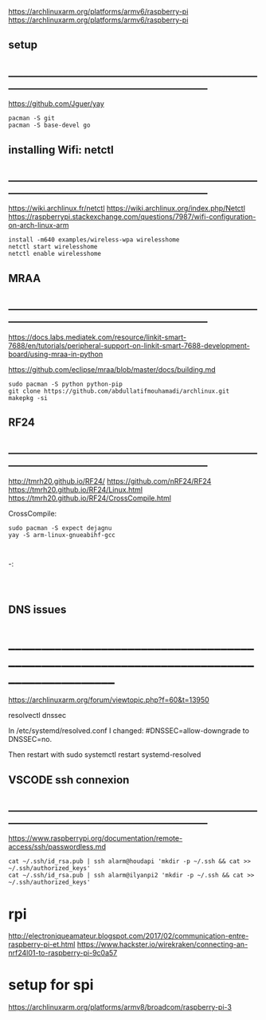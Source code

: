 https://archlinuxarm.org/platforms/armv6/raspberry-pi
https://archlinuxarm.org/platforms/armv6/raspberry-pi


## setup 
## __________________________________________________________________________________________
https://github.com/Jguer/yay
```
pacman -S git
pacman -S base-devel go
```

## installing Wifi: netctl 
## __________________________________________________________________________________________
https://wiki.archlinux.fr/netctl
https://wiki.archlinux.org/index.php/Netctl
https://raspberrypi.stackexchange.com/questions/7987/wifi-configuration-on-arch-linux-arm
```
install -m640 examples/wireless-wpa wirelesshome
netctl start wirelesshome
netctl enable wirelesshome
```

## MRAA
## __________________________________________________________________________________________
https://docs.labs.mediatek.com/resource/linkit-smart-7688/en/tutorials/peripheral-support-on-linkit-smart-7688-development-board/using-mraa-in-python

https://github.com/eclipse/mraa/blob/master/docs/building.md


```
sudo pacman -S python python-pip
git clone https://github.com/abdullatifmouhamadi/archlinux.git
makepkg -si

```

## RF24
## __________________________________________________________________________________________
http://tmrh20.github.io/RF24/
https://github.com/nRF24/RF24
https://tmrh20.github.io/RF24/Linux.html
https://tmrh20.github.io/RF24/CrossCompile.html


CrossCompile:
```
sudo pacman -S expect dejagnu
yay -S arm-linux-gnueabihf-gcc



```

-:
```



```


## DNS issues
# __________________________________________________________________________________________
https://archlinuxarm.org/forum/viewtopic.php?f=60&t=13950

resolvectl dnssec

In /etc/systemd/resolved.conf I changed: #DNSSEC=allow-downgrade to DNSSEC=no.

Then restart with sudo systemctl restart systemd-resolved









## VSCODE ssh connexion
## __________________________________________________________________________________________

https://www.raspberrypi.org/documentation/remote-access/ssh/passwordless.md


```
cat ~/.ssh/id_rsa.pub | ssh alarm@houdapi 'mkdir -p ~/.ssh && cat >> ~/.ssh/authorized_keys'
cat ~/.ssh/id_rsa.pub | ssh alarm@ilyanpi2 'mkdir -p ~/.ssh && cat >> ~/.ssh/authorized_keys'

```




# rpi

http://electroniqueamateur.blogspot.com/2017/02/communication-entre-raspberry-pi-et.html
https://www.hackster.io/wirekraken/connecting-an-nrf24l01-to-raspberry-pi-9c0a57




# setup for spi
https://archlinuxarm.org/platforms/armv8/broadcom/raspberry-pi-3


